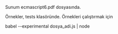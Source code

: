 Sunum ecmascript6.pdf dosyasında. 

Örnekler, tests klasöründe. Örnekleri çalıştırmak için

babel --experimental dosya\_adi.js | node
